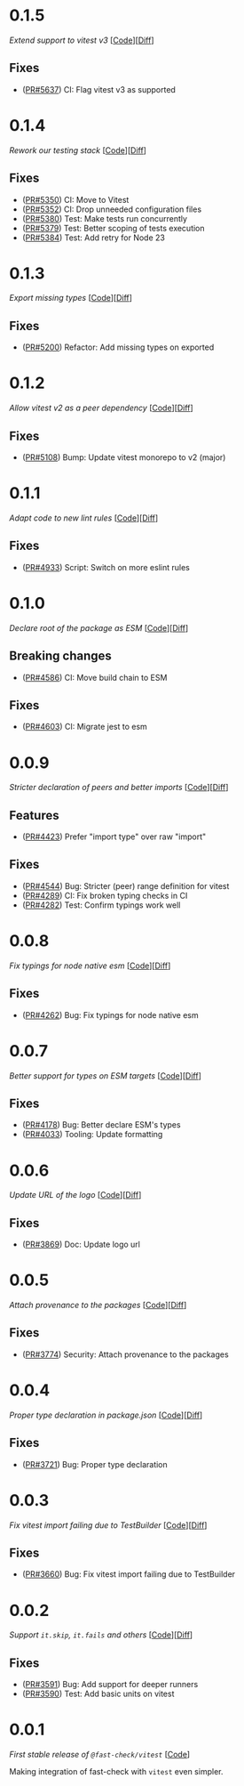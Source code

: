 # 0.1.5

_Extend support to vitest v3_
[[Code](https://github.com/dubzzz/fast-check/tree/vitest%2Fv0.1.5)][[Diff](https://github.com/dubzzz/fast-check/compare/vitest%2Fv0.1.4...vitest%2Fv0.1.5)]

## Fixes

- ([PR#5637](https://github.com/dubzzz/fast-check/pull/5637)) CI: Flag vitest v3 as supported

# 0.1.4

_Rework our testing stack_
[[Code](https://github.com/dubzzz/fast-check/tree/vitest%2Fv0.1.4)][[Diff](https://github.com/dubzzz/fast-check/compare/vitest%2Fv0.1.3...vitest%2Fv0.1.4)]

## Fixes

- ([PR#5350](https://github.com/dubzzz/fast-check/pull/5350)) CI: Move to Vitest
- ([PR#5352](https://github.com/dubzzz/fast-check/pull/5352)) CI: Drop unneeded configuration files
- ([PR#5380](https://github.com/dubzzz/fast-check/pull/5380)) Test: Make tests run concurrently
- ([PR#5379](https://github.com/dubzzz/fast-check/pull/5379)) Test: Better scoping of tests execution
- ([PR#5384](https://github.com/dubzzz/fast-check/pull/5384)) Test: Add retry for Node 23

# 0.1.3

_Export missing types_
[[Code](https://github.com/dubzzz/fast-check/tree/vitest%2Fv0.1.3)][[Diff](https://github.com/dubzzz/fast-check/compare/vitest%2Fv0.1.2...vitest%2Fv0.1.3)]

## Fixes

- ([PR#5200](https://github.com/dubzzz/fast-check/pull/5200)) Refactor: Add missing types on exported

# 0.1.2

_Allow vitest v2 as a peer dependency_
[[Code](https://github.com/dubzzz/fast-check/tree/vitest%2Fv0.1.2)][[Diff](https://github.com/dubzzz/fast-check/compare/vitest%2Fv0.1.1...vitest%2Fv0.1.2)]

## Fixes

- ([PR#5108](https://github.com/dubzzz/fast-check/pull/5108)) Bump: Update vitest monorepo to v2 (major)

# 0.1.1

_Adapt code to new lint rules_
[[Code](https://github.com/dubzzz/fast-check/tree/vitest%2Fv0.1.1)][[Diff](https://github.com/dubzzz/fast-check/compare/vitest%2Fv0.1.0...vitest%2Fv0.1.1)]

## Fixes

- ([PR#4933](https://github.com/dubzzz/fast-check/pull/4933)) Script: Switch on more eslint rules

# 0.1.0

_Declare root of the package as ESM_
[[Code](https://github.com/dubzzz/fast-check/tree/vitest%2Fv0.1.0)][[Diff](https://github.com/dubzzz/fast-check/compare/vitest%2Fv0.0.9...vitest%2Fv0.1.0)]

## Breaking changes

- ([PR#4586](https://github.com/dubzzz/fast-check/pull/4586)) CI: Move build chain to ESM

## Fixes

- ([PR#4603](https://github.com/dubzzz/fast-check/pull/4603)) CI: Migrate jest to esm

# 0.0.9

_Stricter declaration of peers and better imports_
[[Code](https://github.com/dubzzz/fast-check/tree/vitest%2Fv0.0.9)][[Diff](https://github.com/dubzzz/fast-check/compare/vitest%2Fv0.0.8...vitest%2Fv0.0.9)]

## Features

- ([PR#4423](https://github.com/dubzzz/fast-check/pull/4423)) Prefer "import type" over raw "import"

## Fixes

- ([PR#4544](https://github.com/dubzzz/fast-check/pull/4544)) Bug: Stricter (peer) range definition for vitest
- ([PR#4289](https://github.com/dubzzz/fast-check/pull/4289)) CI: Fix broken typing checks in CI
- ([PR#4282](https://github.com/dubzzz/fast-check/pull/4282)) Test: Confirm typings work well

# 0.0.8

_Fix typings for node native esm_
[[Code](https://github.com/dubzzz/fast-check/tree/vitest%2Fv0.0.8)][[Diff](https://github.com/dubzzz/fast-check/compare/vitest%2Fv0.0.7...vitest%2Fv0.0.8)]

## Fixes

- ([PR#4262](https://github.com/dubzzz/fast-check/pull/4262)) Bug: Fix typings for node native esm

# 0.0.7

_Better support for types on ESM targets_
[[Code](https://github.com/dubzzz/fast-check/tree/vitest%2Fv0.0.7)][[Diff](https://github.com/dubzzz/fast-check/compare/vitest%2Fv0.0.6...vitest%2Fv0.0.7)]

## Fixes

- ([PR#4178](https://github.com/dubzzz/fast-check/pull/4178)) Bug: Better declare ESM's types
- ([PR#4033](https://github.com/dubzzz/fast-check/pull/4033)) Tooling: Update formatting

# 0.0.6

_Update URL of the logo_
[[Code](https://github.com/dubzzz/fast-check/tree/vitest%2Fv0.0.6)][[Diff](https://github.com/dubzzz/fast-check/compare/vitest%2Fv0.0.5...vitest%2Fv0.0.6)]

## Fixes

- ([PR#3869](https://github.com/dubzzz/fast-check/pull/3869)) Doc: Update logo url

# 0.0.5

_Attach provenance to the packages_
[[Code](https://github.com/dubzzz/fast-check/tree/vitest%2Fv0.0.5)][[Diff](https://github.com/dubzzz/fast-check/compare/vitest%2Fv0.0.4...vitest%2Fv0.0.5)]

## Fixes

- ([PR#3774](https://github.com/dubzzz/fast-check/pull/3774)) Security: Attach provenance to the packages

# 0.0.4

_Proper type declaration in package.json_
[[Code](https://github.com/dubzzz/fast-check/tree/vitest%2Fv0.0.4)][[Diff](https://github.com/dubzzz/fast-check/compare/vitest%2Fv0.0.3...vitest%2Fv0.0.4)]

## Fixes

- ([PR#3721](https://github.com/dubzzz/fast-check/pull/3721)) Bug: Proper type declaration

# 0.0.3

_Fix vitest import failing due to TestBuilder_
[[Code](https://github.com/dubzzz/fast-check/tree/vitest%2Fv0.0.3)][[Diff](https://github.com/dubzzz/fast-check/compare/vitest%2Fv0.0.2...vitest%2Fv0.0.3)]

## Fixes

- ([PR#3660](https://github.com/dubzzz/fast-check/pull/3660)) Bug: Fix vitest import failing due to TestBuilder

# 0.0.2

_Support `it.skip`, `it.fails` and others_
[[Code](https://github.com/dubzzz/fast-check/tree/vitest%2Fv0.0.2)][[Diff](https://github.com/dubzzz/fast-check/compare/vitest%2Fv0.0.1...vitest%2Fv0.0.2)]

## Fixes

- ([PR#3591](https://github.com/dubzzz/fast-check/pull/3591)) Bug: Add support for deeper runners
- ([PR#3590](https://github.com/dubzzz/fast-check/pull/3590)) Test: Add basic units on vitest

# 0.0.1

_First stable release of `@fast-check/vitest`_
[[Code](https://github.com/dubzzz/fast-check/tree/vitest%2Fv0.0.1)]

Making integration of fast-check with `vitest` even simpler.
